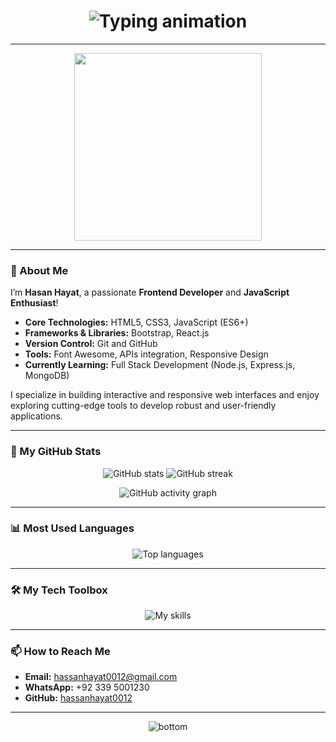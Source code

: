 <h1 align="center">
  <img src="https://readme-typing-svg.demolab.com?font=Fira+Code&size=32&duration=2000&pause=1000&color=34F5FF&center=true&vCenter=true&multiline=true&width=450&height=80&lines=Hi%2C+I'm+Hasan+Hayat!;A+Frontend+Developer+%7C+JavaScript+Enthusiast" alt="Typing animation" />
</h1>

---

<p align="center">
  <img src="https://user-images.githubusercontent.com/45107552/193612918-b478cb1a-5bc9-41f2-a798-ec072ed0cd51.png" width="300" />
</p>

---

### 👋 About Me

I’m **Hasan Hayat**, a passionate **Frontend Developer** and **JavaScript Enthusiast**! 

- **Core Technologies:** HTML5, CSS3, JavaScript (ES6+)
- **Frameworks & Libraries:** Bootstrap, React.js
- **Version Control:** Git and GitHub
- **Tools:** Font Awesome, APIs integration, Responsive Design
- **Currently Learning:** Full Stack Development (Node.js, Express.js, MongoDB)

I specialize in building interactive and responsive web interfaces and enjoy exploring cutting-edge tools to develop robust and user-friendly applications.

---

### 🌟 My GitHub Stats

<p align="center">
  <img src="https://github-readme-stats.vercel.app/api?username=hassanhayat0012&show_icons=true&theme=radical" alt="GitHub stats" />
  <img src="https://streak-stats.demolab.com?user=hassanhayat0012&theme=radical" alt="GitHub streak" />
</p>

<p align="center">
  <img src="https://github-readme-activity-graph.vercel.app/graph?username=hassanhayat0012&theme=radical" alt="GitHub activity graph" />
</p>

---

### 📊 Most Used Languages

<p align="center">
  <img src="https://github-readme-stats.vercel.app/api/top-langs/?username=hassanhayat0012&layout=compact&theme=radical" alt="Top languages" />
</p>

---

### 🛠️ My Tech Toolbox

<p align="center">
  <img src="https://skillicons.dev/icons?i=html,css,js,react,bootstrap,git,github,nodejs,mongodb" alt="My skills" />
</p>

---

### 📫 How to Reach Me

- **Email:** hassanhayat0012@gmail.com
- **WhatsApp:** +92 339 5001230
- **GitHub:** [hassanhayat0012](https://github.com/hassanhayat0012)

---

<p align="center">
  <img src="https://raw.githubusercontent.com/bornmay/bornmay/Update/svg/Bottom.svg" alt="bottom" />
</p>
